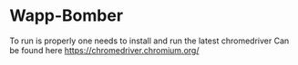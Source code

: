 # Wapp-Bomber
To run is properly one needs to install and run the latest chromedriver
Can be found here
https://chromedriver.chromium.org/
